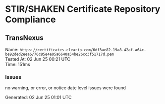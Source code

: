 # STIR/SHAKEN Certificate Repository Compliance

## TransNexus

Name: `https://certificates.clearip.com/6df3ae82-19a8-42af-a64c-be92ded2eea6/76c85e4e05a6640a54be26cc3f51717d.pem`\
Tested At: 02 Jun 25 00:21 UTC\
Time: 151ms

### Issues

no warning, or error, or notice date level issues were found

Generated: 02 Jun 25 01:01 UTC